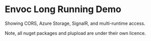 Envoc Long Running Demo
====================

Showing CORS, Azure Storage, SignalR, and multi-runtime access.

Note, all nuget packages and plupload are under their own licence.

